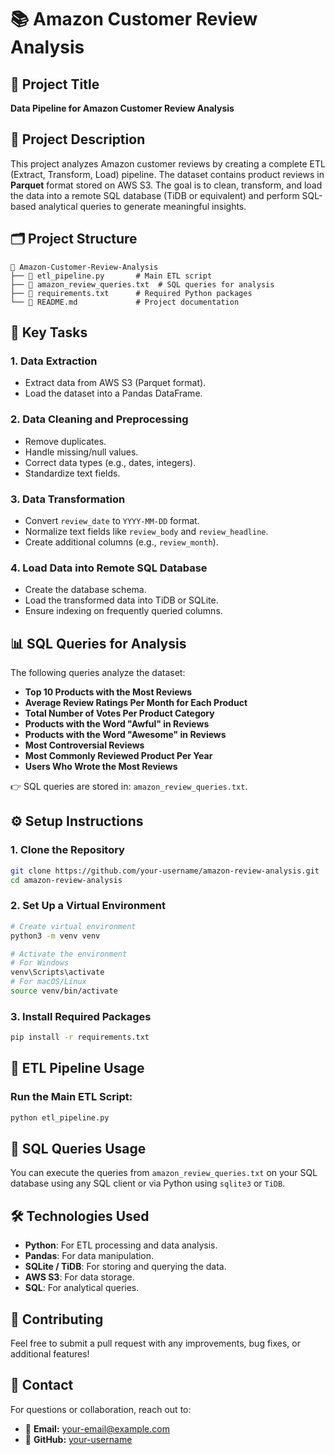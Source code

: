 
# 📚 Amazon Customer Review Analysis

## 🎯 Project Title
**Data Pipeline for Amazon Customer Review Analysis**

## 📝 Project Description
This project analyzes Amazon customer reviews by creating a complete ETL (Extract, Transform, Load) pipeline. The dataset contains product reviews in **Parquet** format stored on AWS S3. The goal is to clean, transform, and load the data into a remote SQL database (TiDB or equivalent) and perform SQL-based analytical queries to generate meaningful insights.

## 🗂️ Project Structure
```
📁 Amazon-Customer-Review-Analysis
├── 📄 etl_pipeline.py       # Main ETL script
├── 📄 amazon_review_queries.txt  # SQL queries for analysis
├── 📄 requirements.txt      # Required Python packages
└── 📄 README.md             # Project documentation
```

## 🚀 Key Tasks

### 1. Data Extraction
- Extract data from AWS S3 (Parquet format).
- Load the dataset into a Pandas DataFrame.

### 2. Data Cleaning and Preprocessing
- Remove duplicates.
- Handle missing/null values.
- Correct data types (e.g., dates, integers).
- Standardize text fields.

### 3. Data Transformation
- Convert `review_date` to `YYYY-MM-DD` format.
- Normalize text fields like `review_body` and `review_headline`.
- Create additional columns (e.g., `review_month`).

### 4. Load Data into Remote SQL Database
- Create the database schema.
- Load the transformed data into TiDB or SQLite.
- Ensure indexing on frequently queried columns.

## 📊 SQL Queries for Analysis
The following queries analyze the dataset:
- **Top 10 Products with the Most Reviews**
- **Average Review Ratings Per Month for Each Product**
- **Total Number of Votes Per Product Category**
- **Products with the Word "Awful" in Reviews**
- **Products with the Word "Awesome" in Reviews**
- **Most Controversial Reviews**
- **Most Commonly Reviewed Product Per Year**
- **Users Who Wrote the Most Reviews**

👉 SQL queries are stored in: `amazon_review_queries.txt`.

## ⚙️ Setup Instructions

### 1. Clone the Repository
```bash
git clone https://github.com/your-username/amazon-review-analysis.git
cd amazon-review-analysis
```

### 2. Set Up a Virtual Environment
```bash
# Create virtual environment
python3 -m venv venv

# Activate the environment
# For Windows
venv\Scripts\activate
# For macOS/Linux
source venv/bin/activate
```

### 3. Install Required Packages
```bash
pip install -r requirements.txt
```

## 📡 ETL Pipeline Usage

### Run the Main ETL Script:
```bash
python etl_pipeline.py
```

## 📄 SQL Queries Usage
You can execute the queries from `amazon_review_queries.txt` on your SQL database using any SQL client or via Python using `sqlite3` or `TiDB`.

## 🛠️ Technologies Used
- **Python**: For ETL processing and data analysis.
- **Pandas**: For data manipulation.
- **SQLite / TiDB**: For storing and querying the data.
- **AWS S3**: For data storage.
- **SQL**: For analytical queries.

## 🎉 Contributing
Feel free to submit a pull request with any improvements, bug fixes, or additional features!

## 📧 Contact
For questions or collaboration, reach out to:
- 📩 **Email:** your-email@example.com  
- 🔗 **GitHub:** [your-username](https://github.com/your-username)
